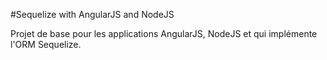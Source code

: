 #Sequelize with AngularJS and NodeJS

Projet de base pour les applications AngularJS, NodeJS et qui implémente l'ORM Sequelize. 